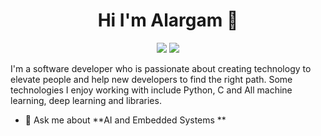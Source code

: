 <h1 align="center">Hi I'm Alargam 👋</h1>
<p align="center">
  <a href="https://www.linkedin.com/in/alargam-mohamed-2a6436257/"><img src="https://img.shields.io/badge/linkedin-%230177B5?style=flat&logo=linkedin&logoColor=white"/></a>
  <a href="https://https://www.instagram.com/alargam_18/"><img src="https://img.shields.io/badge/instagram-%23E4415F?style=flat&logo=instagram&logoColor=white"/></a>
</p>

I'm a software developer who is passionate about creating technology to elevate people and help new developers to find the right path. Some technologies I enjoy working with include Python, C and All machine learning, deep learning and libraries.

- 💬 Ask me about **AI and Embedded Systems **

<!---
alargam/alargam is a ✨ special ✨ repository because its `README.md` (this file) appears on your GitHub profile.
You can click the Preview link to take a look at your changes.
--->
